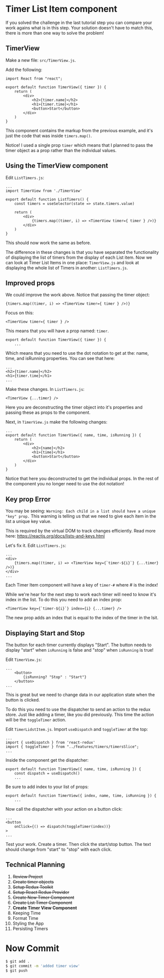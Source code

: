# Timer List Item component 

If you solved the challenge in the last tutorial step you can compare your work agains what is in this step. Your solution doesn't have to match this, there is more than one way to solve the problem! 

## TimerView

Make a new file: `src/TimerView.js`. 

Add the following: 

```JS
import React from "react";

export default function TimerView({ timer }) {
	return (
		<div>
			<h2>{timer.name}</h2>
			<h1>{timer.time}</h1>
			<button>Start</button>
		</div>
	)
}
```

This component contains the markup from the previous example, and it's just the code that was inside `timers.map()`. 

Notice! I used a single prop `timer` which means that I planned to pass the timer object as a prop rather than the individual values. 

## Using the TimerView component

Edit `ListTimers.js`: 

```JS
...
import TimerView from './TimerView'

export default function ListTimers() {
	const timers = useSelector(state => state.timers.value)
	
	return (
		<div>
			{timers.map((timer, i) => <TimerView timer={ timer } />)}
		</div>
	)
}
```

This should now work the same as before. 

The difference in these changes is that you have separated the functionality of displaying the list of timers from the display of each List item. Now we can look at Timer List Items in one place: `TimerView.js` and look at displaying the whole list of Timers in another: `ListTimers.js`. 

## Improved props

We could improve the work above. Notice that passing the timer object: 

```JS
{timers.map((timer, i) => <TimerView timer={ timer } />)}
```

Focus on this: 

```JS
<TimerView timer={ timer } />
```

This means that you will have a prop named: `timer`. 

```JS
export default function TimerView({ timer }) {
	...
```

Which means that you need to use the dot notation to get at the: name, time, and isRunning properties. You can see that here: 

```JS
...
<h2>{timer.name}</h2>
<h1>{timer.time}</h1>
...
```

Make these changes. In `ListTimers.js`:

```JS
<TimerView {...timer} />
```

Here you are deconstructing the timer object into it's properties and passing these as props to the component. 

Next, in `TimerView.js` make the following changes: 

```JS
...
export default function TimerView({ name, time, isRunning }) {
	return (
		<div>
			<h2>{name}</h2>
			<h1>{time}</h1>
			<button>Start</button>
		</div>
	)
}
```

Notice that here you deconstructed to get the individual props. In the rest of the component you no longer need to use the dot notation! 

## Key prop Error 

You may be seeing: `Warning: Each child in a list should have a unique "key" prop.` This warning is telling us that we need to give each item in the list a unique key value. 

This is required by the virtual DOM to track changes efficiently. Read more here: https://reactjs.org/docs/lists-and-keys.html

Let's fix it. Edit `ListTimers.js`:

```JS
...
<div>
	{timers.map((timer, i) => <TimerView key={`timer-${i}`} {...timer} />)}
</div>
...
```

Each Timer Item component will have a key of `timer-#` where # is the index!

While we're hear for the next step to work each timer will need to know it's index in the list. To do this you need to add an index prop: 

```JS
<TimerView key={`timer-${i}`} index={i} {...timer} />
```

The new prop adds an index that is equal to the index of the timer in the lsit. 

## Displaying Start and Stop

The button for each timer currently displays "Start". The button needs to display "start" when `isRunning` is false and "stop" when `isRunning` is true! 

Edit `TimerView.js`:

```JS
...
	<button>
		{isRunning? "Stop" : "Start"}
	</button>
...
```

This is great but we need to change data in our application state when the button is clicked. 

To do this you need to use the dispatcher to send an action to the redux store. Just like adding a timer, like you did previously. This time the action will be the `toggleTimer` action. 

Edit `TimerLidstItem.js`. Import `useDispatch` and `toggleTimer` at the top: 

```JS
...
import { useDispatch } from 'react-redux'
import { toggleTimer } from "../features/timers/timersSlice"; 
...
```

Inside the component get the dispatcher: 

```JS
export default function TimerView({ name, time, isRunning }) {
	const dispatch = useDispatch()
	...
```

Be sure to add index to your list of props: 

```JS
export default function TimerView({ index, name, time, isRunning }) {
	...
```

Now call the dispatcher with your action on a button click: 

```JS
...
<button
	onClick={() => dispatch(toggleTimer(index))}
>
...
```

Test your work. Create a timer. Then click the start/stop button. The text should change from "start" to "stop" with each click. 

## Technical Planning

1. ~~Review Project~~
2. ~~Create timer objects~~
3. ~~Setup Redux Toolkit~~
4. ~~Setup React Redux Provider~~
5. ~~Create New Timer Component~~
6. ~~Create List Timer Component~~
7. **Create Timer View Component**
8. Keeping Time
9. Format Time
10. Styling the App
11. Persisting Timers

# Now Commit

```bash
$ git add .
$ git commit -m 'added timer view'
$ git push
```